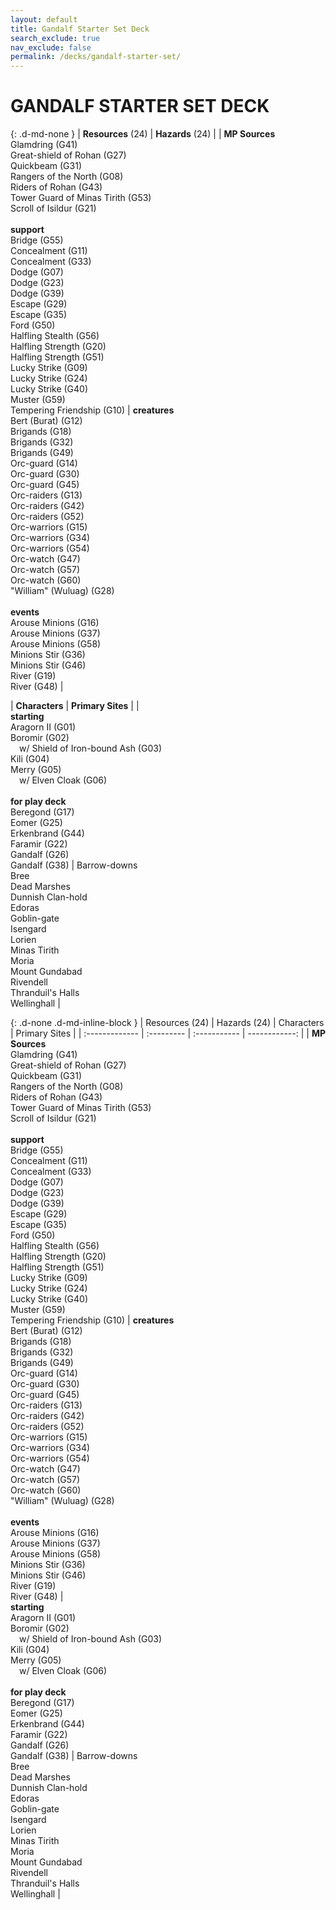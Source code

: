 ```yaml
---
layout: default
title: Gandalf Starter Set Deck
search_exclude: true
nav_exclude: false
permalink: /decks/gandalf-starter-set/
---
```


# GANDALF STARTER SET DECK

{: .d-md-none } 
| **Resources** (24) | **Hazards** (24) |
| **MP Sources**<br>Glamdring (G41)<br>Great-shield of Rohan (G27)<br>Quickbeam (G31)<br>Rangers of the North (G08)<br>Riders of Rohan (G43)<br>Tower Guard of Minas Tirith (G53)<br>Scroll of Isildur (G21)<br><br>**support**<br>Bridge (G55)<br>Concealment (G11)<br>Concealment (G33)<br>Dodge (G07)<br>Dodge (G23)<br>Dodge (G39)<br>Escape (G29)<br>Escape (G35)<br>Ford (G50)<br>Halfling Stealth (G56)<br>Halfling Strength (G20)<br>Halfling Strength (G51)<br>Lucky Strike (G09)<br>Lucky Strike (G24)<br>Lucky Strike (G40)<br>Muster (G59)<br>Tempering Friendship (G10) | **creatures**<br>Bert (Burat) (G12)<br>Brigands (G18)<br>Brigands (G32)<br>Brigands (G49)<br>Orc-guard (G14)<br>Orc-guard (G30)<br>Orc-guard (G45)<br>Orc-raiders (G13)<br>Orc-raiders (G42)<br>Orc-raiders (G52)<br>Orc-warriors (G15)<br>Orc-warriors (G34)<br>Orc-warriors (G54)<br>Orc-watch (G47)<br>Orc-watch (G57)<br>Orc-watch (G60)<br>"William" (Wuluag) (G28)<br><br>**events**<br>Arouse Minions (G16)<br>Arouse Minions (G37)<br>Arouse Minions (G58)<br>Minions Stir (G36)<br>Minions Stir (G46) <br>River (G19)<br>River (G48) |

| **Characters** | **Primary Sites** |
| <br>**starting**<br>Aragorn II (G01)<br>Boromir (G02)<br>&emsp;w/ Shield of Iron-bound Ash (G03)<br>Kili (G04)<br>Merry (G05)<br>&emsp;w/ Elven Cloak (G06)<br><br>**for play deck**<br>Beregond (G17)<br>Eomer (G25)<br>Erkenbrand (G44)<br>Faramir (G22)<br>Gandalf (G26)<br>Gandalf (G38) | Barrow-downs<br>Bree<br>Dead Marshes<br>Dunnish Clan-hold<br>Edoras<br>Goblin-gate<br>Isengard<br>Lorien<br>Minas Tirith<br>Moria<br>Mount Gundabad<br>Rivendell<br>Thranduil's Halls<br>Wellinghall |

{: .d-none .d-md-inline-block } 
| Resources (24) | Hazards (24) | Characters | Primary Sites |
| :------------- | :--------- | :----------- | ------------: |
| **MP Sources**<br>Glamdring (G41)<br>Great-shield of Rohan (G27)<br>Quickbeam (G31)<br>Rangers of the North (G08)<br>Riders of Rohan (G43)<br>Tower Guard of Minas Tirith (G53)<br>Scroll of Isildur (G21)<br><br>**support**<br>Bridge (G55)<br>Concealment (G11)<br>Concealment (G33)<br>Dodge (G07)<br>Dodge (G23)<br>Dodge (G39)<br>Escape (G29)<br>Escape (G35)<br>Ford (G50)<br>Halfling Stealth (G56)<br>Halfling Strength (G20)<br>Halfling Strength (G51)<br>Lucky Strike (G09)<br>Lucky Strike (G24)<br>Lucky Strike (G40)<br>Muster (G59)<br>Tempering Friendship (G10) | **creatures**<br>Bert (Burat) (G12)<br>Brigands (G18)<br>Brigands (G32)<br>Brigands (G49)<br>Orc-guard (G14)<br>Orc-guard (G30)<br>Orc-guard (G45)<br>Orc-raiders (G13)<br>Orc-raiders (G42)<br>Orc-raiders (G52)<br>Orc-warriors (G15)<br>Orc-warriors (G34)<br>Orc-warriors (G54)<br>Orc-watch (G47)<br>Orc-watch (G57)<br>Orc-watch (G60)<br>"William" (Wuluag) (G28)<br><br>**events**<br>Arouse Minions (G16)<br>Arouse Minions (G37)<br>Arouse Minions (G58)<br>Minions Stir (G36)<br>Minions Stir (G46) <br>River (G19)<br>River (G48) | <br>**starting**<br>Aragorn II (G01)<br>Boromir (G02)<br>&emsp;w/ Shield of Iron-bound Ash (G03)<br>Kili (G04)<br>Merry (G05)<br>&emsp;w/ Elven Cloak (G06)<br><br>**for play deck**<br>Beregond (G17)<br>Eomer (G25)<br>Erkenbrand (G44)<br>Faramir (G22)<br>Gandalf (G26)<br>Gandalf (G38) | Barrow-downs<br>Bree<br>Dead Marshes<br>Dunnish Clan-hold<br>Edoras<br>Goblin-gate<br>Isengard<br>Lorien<br>Minas Tirith<br>Moria<br>Mount Gundabad<br>Rivendell<br>Thranduil's Halls<br>Wellinghall |
